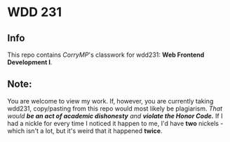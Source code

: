 # WDD 231
## Info
This repo contains *CorryMP*'s classwork for wdd231: **Web Frontend Development I**.
## Note:
You are welcome to view my work.
If, however, you are currently taking wdd231, copy/pasting from this repo would most likely be plagiarism.
*That would* ***be an act of academic dishonesty*** *and* ***violate the Honor Code.***
If I had a nickle for every time I noticed it happen to me, I'd have **two** nickels - which isn't a lot, but it's weird that it happened **twice**.